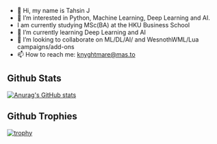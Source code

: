 - 👋 Hi, my name is Tahsin J
- 👀 I’m interested in Python, Machine Learning, Deep Learning and AI.
- I am currently studying MSc(BA) at the HKU Business School
- 🌱 I’m currently learning Deep Learning and AI
- 💞️ I’m looking to collaborate on ML/DL/AI/ and WesnothWML/Lua campaigns/add-ons
- 📫 How to reach me: [knyghtmare@mas.to](https://mas.to/@knyghtmare)

<!---
knyghtmare/knyghtmare is a ✨ special ✨ repository because its `README.md` (this file) appears on your GitHub profile.
You can click the Preview link to take a look at your changes.
--->

## Github Stats
[![Anurag's GitHub stats](https://github-readme-stats.vercel.app/api?username=knyghtmare&show_icons=true&theme=swift)](https://github.com/anuraghazra/github-readme-stats)

## Github Trophies
[![trophy](https://github-profile-trophy.vercel.app/?username=knyghtmare)](https://github.com/ryo-ma/github-profile-trophy)
